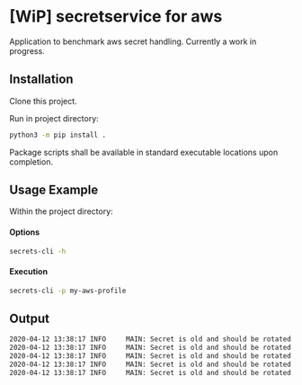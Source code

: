 \[WiP] secretservice for aws
============================
Application to benchmark aws secret handling. Currently a work in progress.

## Installation

Clone this project.

Run in project directory:

```bash
python3 -m pip install .
```

Package scripts shall be available in standard executable locations upon completion.

## Usage Example

Within the project directory:

#### Options
```bash
secrets-cli -h
```

#### Execution

```bash
secrets-cli -p my-aws-profile
```

## Output

````bash
2020-04-12 13:38:17 INFO     MAIN: Secret is old and should be rotated. Age: 95 --- <Resource-ID>
2020-04-12 13:38:17 INFO     MAIN: Secret is old and should be rotated. Age: 95 --- <Resource-ID>
2020-04-12 13:38:17 INFO     MAIN: Secret is old and should be rotated. Age: 248 --- <Resource-ID>
2020-04-12 13:38:17 INFO     MAIN: Secret is old and should be rotated. Age: 248 --- <Resource-ID>
2020-04-12 13:38:17 INFO     MAIN: Secret is old and should be rotated. Age: 248 --- <Resource-ID>

